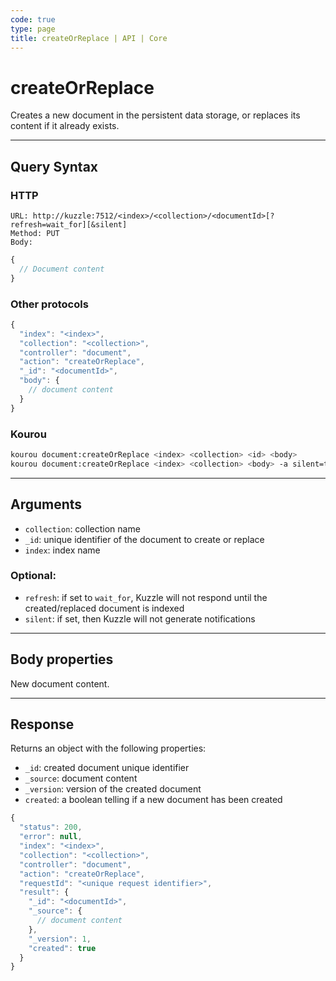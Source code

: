 ```yaml
---
code: true
type: page
title: createOrReplace | API | Core
---
```


# createOrReplace

Creates a new document in the persistent data storage, or replaces its content if it already exists.

---

## Query Syntax

### HTTP

```http
URL: http://kuzzle:7512/<index>/<collection>/<documentId>[?refresh=wait_for][&silent]
Method: PUT
Body:
```

```js
{
  // Document content
}
```

### Other protocols

```js
{
  "index": "<index>",
  "collection": "<collection>",
  "controller": "document",
  "action": "createOrReplace",
  "_id": "<documentId>",
  "body": {
    // document content
  }
}
```

### Kourou

```bash
kourou document:createOrReplace <index> <collection> <id> <body>
kourou document:createOrReplace <index> <collection> <body> -a silent=true
```

---

## Arguments

- `collection`: collection name
- `_id`: unique identifier of the document to create or replace
- `index`: index name

### Optional:

- `refresh`: if set to `wait_for`, Kuzzle will not respond until the created/replaced document is indexed
- `silent`: if set, then Kuzzle will not generate notifications <SinceBadge version="2.9.2" />

---

## Body properties

New document content.

---

## Response

Returns an object with the following properties:

- `_id`: created document unique identifier
- `_source`: document content
- `_version`: version of the created document
- `created`: a boolean telling if a new document has been created

```js
{
  "status": 200,
  "error": null,
  "index": "<index>",
  "collection": "<collection>",
  "controller": "document",
  "action": "createOrReplace",
  "requestId": "<unique request identifier>",
  "result": {
    "_id": "<documentId>",
    "_source": {
      // document content
    },
    "_version": 1,
    "created": true
  }
}
```
